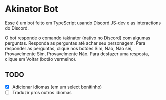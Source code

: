 # Akinator Bot

Esse é um bot feito em TypeScript usando Discord.JS-dev e as interactions do Discord.

O bot responde o comando /akinator (nativo no Discord)
com algumas perguntas. Responda as perguntas até achar seu personagem.
Para responder as perguntas, clique nos botões Sim, Não, Não sei, Provavelmente Sim, Provavelmente Não.
Para desfazer uma resposta, clique em Voltar (botão vermelho).

## TODO
- [x] Adicionar idiomas (em um select bonitinho)
- [ ] Traduzir pros outros idiomas